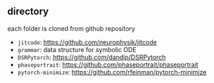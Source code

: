 

## directory
each folder is cloned from github repository
- `jitcode`: https://github.com/neurophysik/jitcode
- `grammar`: data structure for symbolic ODE
- `DSRPytorch`: https://github.com/dandip/DSRPytorch
- `phaseportrait`: https://github.com/phaseportrait/phaseportrait
- `pytorch-minimize`: https://github.com/rfeinman/pytorch-minimize

